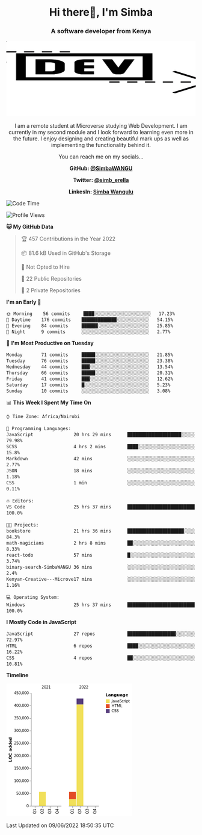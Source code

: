 
<h1 align="center"> Hi there👋, I'm Simba</h1>
<h3 align="center">A software developer from Kenya</h3>

<img src="/arrow-svgrepo-com.svg" margin="auto" width="100%" height="200px">


<p align="center">I am a remote student at Microverse studying Web Development. I am currently in my second module and I look forward to learning even more in the future. I enjoy designing and creating beautiful mark ups as well as implementing the functionality behind it.</p>

<p align="center">You can reach me on my socials... </p>

<div align="center">

__<p>  GitHub: [@SimbaWANGU](https://github.com/SimbaWANGU)__  </p>
__<p> Twitter: [@simb_erella](https://twitter.com/simb_erella)__ </p>
__<p> LinkesIn: [Simba Wangulu](https://www.linkedin.com/in/simba-wangulu/)__ </p>

</div>

<!--START_SECTION:waka-->
![Code Time](http://img.shields.io/badge/Code%20Time-67%20hrs%204%20mins-blue)

![Profile Views](http://img.shields.io/badge/Profile%20Views-0-blue)

**🐱 My GitHub Data** 

> 🏆 457 Contributions in the Year 2022
 > 
> 📦 81.6 kB Used in GitHub's Storage 
 > 
> 🚫 Not Opted to Hire
 > 
> 📜 22 Public Repositories 
 > 
> 🔑 2 Private Repositories  
 > 
**I'm an Early 🐤** 

```text
🌞 Morning    56 commits     ████░░░░░░░░░░░░░░░░░░░░░   17.23% 
🌆 Daytime    176 commits    █████████████░░░░░░░░░░░░   54.15% 
🌃 Evening    84 commits     ██████░░░░░░░░░░░░░░░░░░░   25.85% 
🌙 Night      9 commits      ░░░░░░░░░░░░░░░░░░░░░░░░░   2.77%

```
📅 **I'm Most Productive on Tuesday** 

```text
Monday       71 commits     █████░░░░░░░░░░░░░░░░░░░░   21.85% 
Tuesday      76 commits     █████░░░░░░░░░░░░░░░░░░░░   23.38% 
Wednesday    44 commits     ███░░░░░░░░░░░░░░░░░░░░░░   13.54% 
Thursday     66 commits     █████░░░░░░░░░░░░░░░░░░░░   20.31% 
Friday       41 commits     ███░░░░░░░░░░░░░░░░░░░░░░   12.62% 
Saturday     17 commits     █░░░░░░░░░░░░░░░░░░░░░░░░   5.23% 
Sunday       10 commits     ░░░░░░░░░░░░░░░░░░░░░░░░░   3.08%

```


📊 **This Week I Spent My Time On** 

```text
⌚︎ Time Zone: Africa/Nairobi

💬 Programming Languages: 
JavaScript               20 hrs 29 mins      ████████████████████░░░░░   79.98% 
SCSS                     4 hrs 2 mins        ████░░░░░░░░░░░░░░░░░░░░░   15.8% 
Markdown                 42 mins             ░░░░░░░░░░░░░░░░░░░░░░░░░   2.77% 
JSON                     18 mins             ░░░░░░░░░░░░░░░░░░░░░░░░░   1.18% 
CSS                      1 min               ░░░░░░░░░░░░░░░░░░░░░░░░░   0.11%

🔥 Editors: 
VS Code                  25 hrs 37 mins      █████████████████████████   100.0%

🐱‍💻 Projects: 
bookstore                21 hrs 36 mins      █████████████████████░░░░   84.3% 
math-magicians           2 hrs 8 mins        ██░░░░░░░░░░░░░░░░░░░░░░░   8.33% 
react-todo               57 mins             █░░░░░░░░░░░░░░░░░░░░░░░░   3.74% 
binary-search-SimbaWANGU 36 mins             ░░░░░░░░░░░░░░░░░░░░░░░░░   2.4% 
Kenyan-Creative---Microve17 mins             ░░░░░░░░░░░░░░░░░░░░░░░░░   1.16%

💻 Operating System: 
Windows                  25 hrs 37 mins      █████████████████████████   100.0%

```

**I Mostly Code in JavaScript** 

```text
JavaScript               27 repos            ██████████████████░░░░░░░   72.97% 
HTML                     6 repos             ████░░░░░░░░░░░░░░░░░░░░░   16.22% 
CSS                      4 repos             ██░░░░░░░░░░░░░░░░░░░░░░░   10.81%

```


**Timeline**

![Chart not found](https://raw.githubusercontent.com/SimbaWANGU/SimbaWANGU/main/charts/bar_graph.png) 


 Last Updated on 09/06/2022 18:50:35 UTC
<!--END_SECTION:waka-->

<!--
**SimbaWANGU/SimbaWANGU** is a ✨ _special_ ✨ repository because its `README.md` (this file) appears on your GitHub profile.

Here are some ideas to get you started:

- 🔭 I’m currently working on ...
- 🌱 I’m currently learning ...
- 👯 I’m looking to collaborate on ...
- 🤔 I’m looking for help with ...
- 💬 Ask me about ...
- 📫 How to reach me: ...
- 😄 Pronouns: ...
- ⚡ Fun fact: ...
-->
